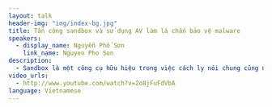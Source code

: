 ```yaml
---
layout: talk
header-img: "img/index-bg.jpg"
title: Tấn công sandbox và sử dụng AV làm lá chắn bảo vệ malware
speakers:
  - display_name: Nguyễn Phố Sơn
    link_name: Nguyen Pho Son
description:
  - Sandbox là một công cụ hữu hiệu trong việc cách ly nói chung cũng như phân tích, phân loại và phát hiện mã độc nói riêng. Khá nhiều công cụ diệt virus cho phép tích hợp sandbox phía người dùng đầu cuối, cho phép họ chạy mã độc ngay trên máy tính đang sử dụng. Tuy nhiên, việc chạy mã độc trên trên môi trường thật của người sử dụng đầu cuối đặt ra câu hỏi: có thực sự cần thiết và có thực sự an toàn? Phần thứ nhât, bài tham luận sẽ trình bày điểm yếu một số loại sandbox đang được tích hợp vào một số sản phẩm antivirus và cách vượt qua sự bảo vệ của các loại sandbox này. Phần thứ hai, bài tham luận sẽ trình bày sử dụng tính năng tự bảo vệ của Antivirus làm nền bảo vệ cho sự tồn tại cho mã độc trên máy tính.
video_urls:
  - http://www.youtube.com/watch?v=2o8jFuFdVbA
language: Vietnamese
---
```

